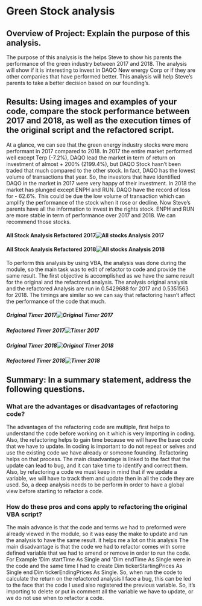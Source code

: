 # Green Stock analysis

## Overview of Project: Explain the purpose of this analysis.

The purpose of this analysis is the helps Steve to show his parents the performance of the green industry between 2017 and 2018. The analysis will show if it is interesting to invest in DAQO New energy Corp or if they are other companies that have performed better.
This analysis will help Steve’s parents to take a better decision based on our founding’s.

## Results: Using images and examples of your code, compare the stock performance between 2017 and 2018, as well as the execution times of the original script and the refactored script.

At a glance, we can see that the green energy industry stocks were more performant in 2017 compared to 2018.
In 2017 the entire market performed well except Terp (-7.2%), DAQO lead the market in term of return on investment of almost + 200% (2199.4%), but DAQO Stock hasn’t been traded that much compared to the other stock. In fact, DAQO has the lowest volume of transactions that year.
So, the investors that have identified DAQO in the market in 2017 were very happy of their investment.
In 2018 the market has plunged except ENPH and RUN. DAQO have the record of loss for - 62.6%. This could be due the low volume of transaction which can amplify the performance of the stock when it rose or decline.
Now Steve’s parents have all the information to invest in the rights stock. ENPH and RUN are more stable in term of performance over 2017 and 2018. We can recommend those stocks.

#### All Stock Analysis Refactored 2017![All stocks Analysis  2017](https://user-images.githubusercontent.com/89410157/131737443-a072a05e-9b94-43e4-8b87-ddadfedf6123.png)

#### All Stock Analysis Refactored 2018![All stocks Analysis  2018](https://user-images.githubusercontent.com/89410157/131737487-ceeaa938-14fd-41db-89d8-fd68e84488cb.png)

To perform this analysis by using VBA, the analysis was done during the module, so the main task was to edit of refactor to code and provide the same result.
The first objective is accomplished as we have the same result for the original and the refactored analysis.
The analysis original analysis and the refactored Analysis are run in 0.5429688 for 2017 and 0.5351563 for 2018. The timings are similar so we can say that refactoring hasn’t affect the performance of the code that much.

##### Original Timer 2017![Original Timer 2017](https://user-images.githubusercontent.com/89410157/131738086-97b8aa61-f0ca-41dd-9e7b-4bd149ea1462.png)

##### Refactored Timer 2017![Timer 2017](https://user-images.githubusercontent.com/89410157/131738482-8191232e-bf65-40f6-8a3d-704e94becd56.png)

##### Original Timer 2018![Original Timer 2018](https://user-images.githubusercontent.com/89410157/131738523-360b3a72-7d0a-44df-8dfe-408e79d289f1.png)

##### Refactored Timer 2018![Timer  2018](https://user-images.githubusercontent.com/89410157/131738555-2915c0ca-2822-4768-a733-d413ccd85994.png)

## Summary: In a summary statement, address the following questions.

### What are the advantages or disadvantages of refactoring code?

The advantages of the refactoring code are multiple, first helps to understand the code before working on it which is very Importing in coding. Also, the refactoring helps to gain time because we will have the base code that we have to update. In coding is important to do not repeat or selves and use the existing code we have already or someone founding. Refactoring helps on that process.
The main disadvantage is linked to the fact that the update can lead to bug, and it can take time to identify and correct them. Also, by refactoring a code we must keep in mind that if we update a variable, we will have to track them and update then in all the code they are used. So, a deep analysis needs to be perform in order to have a global view before starting to refactor a code. 

### How do these pros and cons apply to refactoring the original VBA script?

The main advance is that the code and terms we had to preformed were already viewed in the module, so it was easy the make to update and run the analysis to have the same result. it helps me a lot on this analysis 
The main disadvantage is that the code we had to refactor comes with some defined variable that we had to amend or remove in order to run the code. 
For Example 'Dim startTime As Single and 'Dim endTime  As Single were in the code and the same time I had to create Dim tickerStartingPrices As Single end Dim tickerEndingPrices As Single.
So, when run the code to calculate the return on the refactored analysis I face a bug, this can be led to the face that the code I used also registered the previous variable. So, it’s importing to delete or put in comment all the variable we have to update, or we do not use when to refactor a code.

 
 

